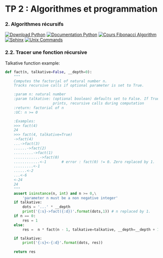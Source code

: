 # TP 2 : Algorithmes et programmation

### 2. Algorithmes récursifs


[![Download Python](https://pp.vk.me/c836333/v836333766/10af/Uxs7hx8-fOU.jpg)](https://www.python.org/downloads/release/python-344/)
[![Documentation Python](https://pp.vk.me/c836333/v836333766/10b6/r1KTGitaPQA.jpg)](https://docs.python.org/3.4/)
[![Cours Fibonacci Algorithm](https://pp.vk.me/c626922/v626922766/2cf9a/1W8tLeh3E0o.jpg)](https://ocw.mit.edu/courses/electrical-engineering-and-computer-science/6-006-introduction-to-algorithms-fall-2011/lecture-videos/lecture-19-dynamic-programming-i-fibonacci-shortest-paths/)
[![Sphinx](https://pp.vk.me/c836333/v836333766/10c4/1N2SYXB6bXg.jpg)](https://pypi.python.org/pypi/Sphinx)
[![Unix Commands](https://pp.vk.me/c836333/v836333766/10cb/mE9nIDqKWIo.jpg)](https://en.wikipedia.org/wiki/List_of_Unix_commands)

### 2.2. Tracer une fonction récursive

Talkative function example:
```python
def fact(n, talkative=False, __depth=0):
    """
    Computes the factorial of natural number n. 
    Tracks recursive calls if optional parameter is set to True.

    :param n: natural number
    :param talkative: (optional boolean) defaults set to False. If True, 
                      prints, recursive calls during computation
    :return: factorial of n
    :UC: n >= 0

    :Examples:
    >>> fact(4)
    24
    >>> fact(4, talkative=True)
    ->fact(4)
    ...->fact(3)
    ......->fact(2)
    .........->fact(1)
    ............->fact(0)
    ............<-1       # error : fact(0) != 0. Zero replaced by 1.
    .........<-1
    ......<-2
    ...<-6
    <-24
    24
    """
    assert isinstance(n, int) and n >= 0,\
        'parameter n must be a non negative integer'
    if talkative:
        dots = '...' * __depth
        print('{:s}->fact({:d})'.format(dots,1)) # n replaced by 1.
    if n == 0:
        res = 1
    else:
        res =  n * fact(n - 1, talkative=talkative, __depth=__depth + 1)

    if talkative:
        print('{:s}<-{:d}'.format(dots, res))
        
    return res
```

